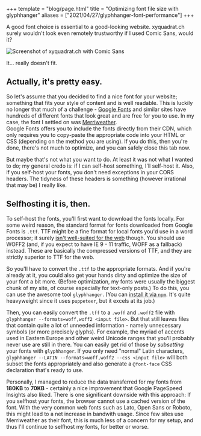 +++
template = "blog/page.html"
title = "Optimizing font file size with glyphhanger"
aliases = ["2021/04/27/glyphhanger-font-performance"]
+++

A good font choice is essential to a good-looking website. xyquadrat.ch surely wouldn't look even remotely trustworthy if I used Comic Sans, would it?

![Screenshot of xyquadrat.ch with Comic Sans](/img/polyring_comic_sans.png)

It... really doesn't fit.

## Actually, it's pretty easy.

So let's assume that you decided to find a nice font for your website; something that fits your style of content and is well readable. This is luckily no longer that much of a challenge - [Google Fonts](https://fonts.google.com) and similar sites have hundreds of different fonts that look great and are free for you to use. In my case, the font I settled on was [Merriweather](https://fonts.google.com/specimen/Merriweather).  
Google Fonts offers you to include the fonts directly from their CDN, which only requires you to copy-paste the appropriate code into your HTML or CSS (depending on the method you are using). If you do this, then you're done, there's not much to optimize, and you can safely close this tab now.

But maybe that's not what you want to do. At least it was not what I wanted to do; my general credo is: if I can self-host something, I'll self-host it. Also, if you self-host your fonts, you don't need exceptions in your CORS headers. The tidyness of these headers is something (however irrational that may be) I really like.

## Selfhosting it is, then.

To self-host the fonts, you'll first want to download the fonts locally. For some weird reason, the standard format for fonts downloaded from Google Fonts is `.ttf`. TTF might be a fine format for local fonts you'd use in a word processor; it surely [isn't well-suited for the web](https://stackoverflow.com/questions/36105194/are-eot-ttf-and-svg-still-necessary-in-the-font-face-declaration/36110385#36110385) though. You should use WOFF2 (and, if you expect to have IE 9 - 11 traffic, WOFF as a fallback) instead. These are basically the compressed versions of TTF, and they are strictly superior to TTF for the web.

So you'll have to convert the `.ttf` to the appropriate formats. And if you're already at it, you could also get your hands dirty and optimize the size of your font a bit more. (Before optimization, my fonts were usually the biggest chunk of my site, of course especially for text-only posts.) To do this, you can use the awesome tool `glyphhanger`. (You can [install it via `npm`](https://github.com/zachleat/glyphhanger). It's quite heavyweight since it uses `puppeteer`, but it excels at its job.) 

Then, you can easily convert the `.tff` to a `.woff` and `.woff2` file with `glyphhanger --formats=woff,woff2 <input file>`. But that still leaves files that contain quite a lot of unneeded information - namely unnecessary symbols (or more precisely glyphs). For example, the myriad of accents used in Eastern Europe and other weird Unicode ranges that you'll probably never use are still in there. You can easily get rid of those by _subsetting_ your fonts with `glyphhanger`. If you only need "normal" Latin characters, `glyphhanger --LATIN --formats=woff,woff2 --css <input file>` will both subset the fonts appropriately and also generate a `@font-face` CSS declaration that's ready to use. 

Personally, I managed to reduce the data transferred for my fonts from **180KB** to **70KB** - certainly a nice improvement that Google PageSpeed Insights also liked. There is one significant downside with this approach: If you selfhost your fonts, the browser cannot use a cached version of the font. With the very common web fonts such as Lato, Open Sans or Roboto, this might lead to a net increase in bandwith usage. Since few sites use Merriweather as their font, this is much less of a concern for my setup, and thus I'll continue to selfhost my fonts, for better or worse.